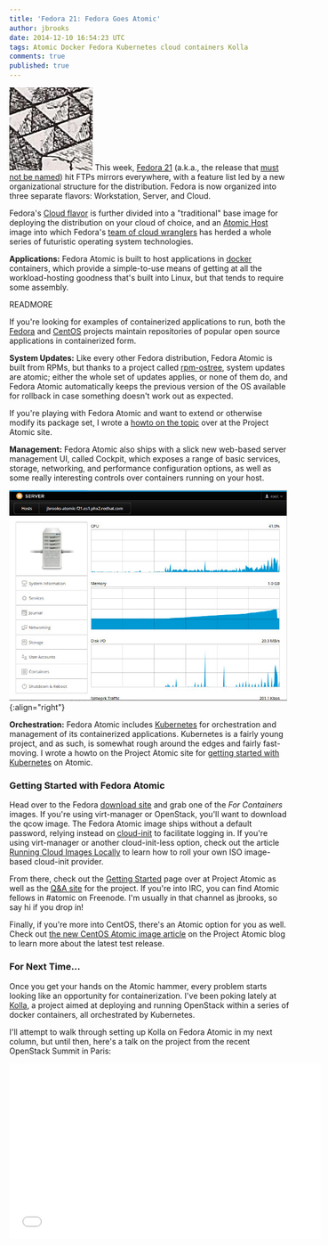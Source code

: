 ```yaml
---
title: 'Fedora 21: Fedora Goes Atomic'
author: jbrooks
date: 2014-12-10 16:54:23 UTC
tags: Atomic Docker Fedora Kubernetes cloud containers Kolla
comments: true
published: true
---
```


![](/images/blog/boxes.jpg) This week, [Fedora 21](https://getfedora.org/) (a.k.a., the release that [must not be named](http://www.eweek.com/enterprise-apps/nameless-fedora-21-linux-is-an-opportunity-for-growth.html)) hit FTPs mirrors everywhere, with a feature list led by a new organizational structure for the distribution. Fedora is now organized into three separate flavors: Workstation, Server, and Cloud.

Fedora's [Cloud flavor](https://getfedora.org/en/cloud/) is further divided into a "traditional" base image for deploying the distribution on your cloud of choice, and an [Atomic Host](http://www.projectatomic.io/) image into which Fedora's [team of cloud wranglers](http://fedoraproject.org/wiki/Cloud_SIG) has herded a whole series of futuristic operating system technologies.

**Applications:** Fedora Atomic is built to host applications in [docker](https://www.docker.com/whatisdocker/) containers, which provide a simple-to-use means of getting at all the workload-hosting goodness that's built into Linux, but that tends to require some assembly. 

READMORE

If you're looking for examples of containerized applications to run, both the [Fedora](https://github.com/fedora-cloud/Fedora-Dockerfiles) and [CentOS](https://github.com/CentOS/CentOS-Dockerfiles) projects maintain repositories of popular open source applications in containerized form. 

**System Updates:** Like every other Fedora distribution, Fedora Atomic is built from RPMs, but thanks to a project called [rpm-ostree](http://www.projectatomic.io/docs/os-updates/), system updates are atomic; either the whole set of updates applies, or none of them do, and Fedora Atomic automatically keeps the previous version of the OS available for rollback in case something doesn't work out as expected.

If you're playing with Fedora Atomic and want to extend or otherwise modify its package set, I wrote a [howto on the topic](http://www.projectatomic.io/blog/2014/11/build-your-own-atomic-updates/) over at the Project Atomic site.

**Management:** Fedora Atomic also ships with a slick new web-based server management UI, called Cockpit, which exposes a range of basic services, storage, networking, and performance configuration options, as well as some really interesting controls over containers running on your host.

![](/images/blog/cockpit1.jpg){:align="right"}

**Orchestration:** Fedora Atomic includes [Kubernetes](http://kubernetes.io/) for orchestration and management of its containerized applications. Kubernetes is a fairly young project, and as such, is somewhat rough around the edges and fairly fast-moving. I wrote a howto on the Project Atomic site for [getting started with Kubernetes](http://www.projectatomic.io/blog/2014/11/testing-kubernetes-with-an-atomic-host/) on Atomic.

### Getting Started with Fedora Atomic

Head over to the Fedora [download site](https://getfedora.org/en/cloud/download/) and grab one of the *For Containers* images. If you're using virt-manager or OpenStack, you'll want to download the qcow image. The Fedora Atomic image ships without a default password, relying instead on [cloud-init](http://cloudinit.readthedocs.org/en/latest/) to facilitate logging in. If you're using virt-manager or another cloud-init-less option, check out the article [Running Cloud Images Locally](https://www.technovelty.org/linux/running-cloud-images-locally.html) to learn how to roll your own ISO image-based cloud-init provider.

From there, check out the [Getting Started](http://www.projectatomic.io/download/) page over at Project Atomic as well as the [Q&A site](http://ask.projectatomic.io/en/questions/) for the project. If you're into IRC, you can find Atomic fellows in #atomic on Freenode. I'm usually in that channel as jbrooks, so say hi if you drop in!

Finally, if you're more into CentOS, there's an Atomic option for you as well. Check out [the new CentOS Atomic image article](http://www.projectatomic.io/blog/2014/12/new-centos-atomic-image-updated-centos-containers-and-freeipa-4-1-2/) on the Project Atomic blog to learn more about the latest test release.

### For Next Time...

Once you get your hands on the Atomic hammer, every problem starts looking like an opportunity for containerization. I've been poking lately at [Kolla](https://github.com/stackforge/kolla), a project aimed at deploying and running OpenStack within a series of docker containers, all orchestrated by Kubernetes.

I'll attempt to walk through setting up Kolla on Fedora Atomic in my next column, but until then, here's a talk on the project from the recent OpenStack Summit in Paris:

<iframe width="560" height="315" src="//www.youtube.com/embed/rZBkCovEIZI" frameborder="0" allowfullscreen></iframe>